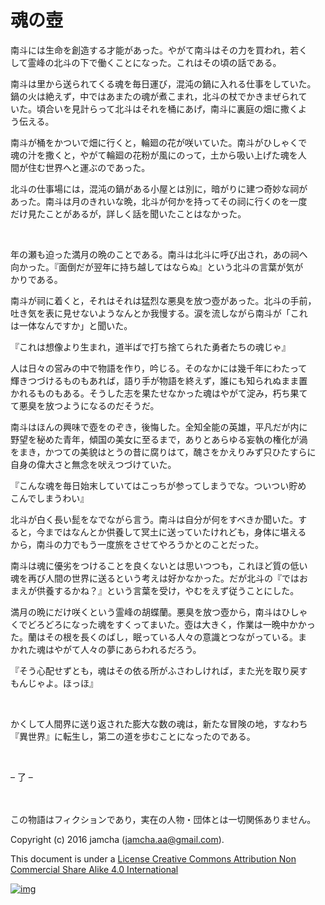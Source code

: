 # 魂の壺

南斗には生命を創造する才能があった。やがて南斗はその力を買われ，若く  
して霊峰の北斗の下で働くことになった。これはその頃の話である。  

南斗は里から送られてくる魂を毎日運び，混沌の鍋に入れる仕事をしていた。  
鍋の火は絶えず，中ではあまたの魂が煮こまれ，北斗の杖でかきまぜられて  
いた。頃合いを見計らって北斗はそれを桶にあげ，南斗に裏庭の畑に撒くよ  
う伝える。  

南斗が桶をかついで畑に行くと，輪廻の花が咲いていた。南斗がひしゃくで  
魂の汁を撒くと，やがて輪廻の花粉が風にのって，土から吸い上げた魂を人  
間が住む世界へと運ぶのであった。  

北斗の仕事場には，混沌の鍋がある小屋とは別に，暗がりに建つ奇妙な祠が  
あった。南斗は月のきれいな晩，北斗が何かを持ってその祠に行くのを一度  
だけ見たことがあるが，詳しく話を聞いたことはなかった。  

<br>  

年の瀬も迫った満月の晩のことである。南斗は北斗に呼び出され，あの祠へ  
向かった。『面倒だが翌年に持ち越してはならぬ』という北斗の言葉が気が  
かりである。  

南斗が祠に着くと，それはそれは猛烈な悪臭を放つ壺があった。北斗の手前，  
吐き気を表に見せないようなんとか我慢する。涙を流しながら南斗が「これ  
は一体なんですか」と聞いた。  

『これは想像より生まれ，道半ばで打ち捨てられた勇者たちの魂じゃ』  

人は日々の営みの中で物語を作り，吟じる。そのなかには幾千年にわたって  
輝きつづけるものもあれば，語り手が物語を終えず，誰にも知られぬまま置  
かれるものもある。そうした志を果たせなかった魂はやがて淀み，朽ち果て  
て悪臭を放つようになるのだそうだ。  

南斗はほんの興味で壺をのぞき，後悔した。全知全能の英雄，平凡だが内に  
野望を秘めた青年，傾国の美女に至るまで，ありとあらゆる妄執の権化が渦  
をまき，かつての美貌はとうの昔に腐りはて，醜さをかえりみず只ひたすらに  
自身の偉大さと無念を吠えつづけていた。  

『こんな魂を毎日始末していてはこっちが参ってしまうでな。ついつい貯め  
こんでしまうわい』  

北斗が白く長い髭をなでながら言う。南斗は自分が何をすべきか聞いた。す  
ると，今まではなんとか供養して冥土に送っていたけれども，身体に堪える  
から，南斗の力でもう一度旅をさせてやろうかとのことだった。  

南斗は魂に優劣をつけることを良くないとは思いつつも，これほど質の低い  
魂を再び人間の世界に送るという考えは好かなかった。だが北斗の『ではお  
まえが供養するかね？』という言葉を受け，やむをえず従うことにした。  

満月の晩にだけ咲くという霊峰の胡蝶蘭。悪臭を放つ壺から，南斗はひしゃ  
くでどろどろになった魂をすくってまいた。壺は大きく，作業は一晩中かかっ  
た。蘭はその根を長くのばし，眠っている人々の意識とつながっている。ま  
かれた魂はやがて人々の夢にあらわれるだろう。  

『そう心配せずとも，魂はその依る所がふさわしければ，また光を取り戻す  
もんじゃよ。ほっほ』  

<br>  

かくして人間界に送り返された膨大な数の魂は，新たな冒険の地，すなわち  
『異世界』に転生し，第二の道を歩むことになったのである。  

<br>  

&#x2013; 了 &#x2013;  

<br>  
<br>  
この物語はフィクションであり，実在の人物・団体とは一切関係ありません。  

Copyright (c) 2016 jamcha (jamcha.aa@gmail.com).  

This document is under a [License Creative Commons Attribution Non Commercial Share Alike 4.0 International](http://creativecommons.org/licenses/by-nc-sa/4.0/deed)  

[![img](http://i.creativecommons.org/l/by-nc-sa/3.0/80x15.png)](http://creativecommons.org/licenses/by-nc-sa/4.0/deed)
